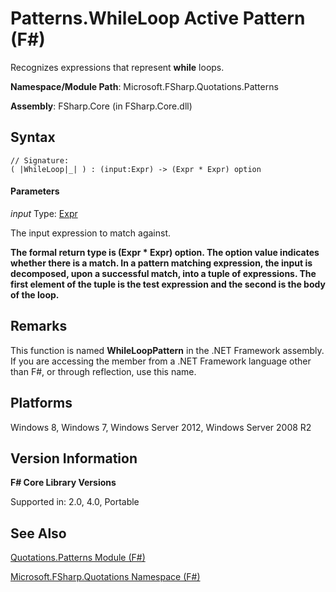 # Patterns.WhileLoop Active Pattern (F#)

Recognizes expressions that represent **while** loops.

**Namespace/Module Path**: Microsoft.FSharp.Quotations.Patterns

**Assembly**: FSharp.Core (in FSharp.Core.dll)


## Syntax

```
// Signature:
( |WhileLoop|_| ) : (input:Expr) -> (Expr * Expr) option
```

#### Parameters
*input*
Type: [Expr](http://msdn.microsoft.com/en-us/library/ed6a2caf-69d4-45c2-ab97-e9b3be9bce65)


The input expression to match against.



**The formal return type is (Expr &#42; Expr) option. The option value indicates whether there is a match. In a pattern matching expression, the input is decomposed, upon a successful match, into a tuple of expressions. The first element of the tuple is the test expression and the second is the body of the loop.**
## Remarks
This function is named **WhileLoopPattern** in the .NET Framework assembly. If you are accessing the member from a .NET Framework language other than F#, or through reflection, use this name.


## Platforms
Windows 8, Windows 7, Windows Server 2012, Windows Server 2008 R2


## Version Information
**F# Core Library Versions**

Supported in: 2.0, 4.0, Portable




## See Also
[Quotations.Patterns Module &#40;F&#35;&#41;](Quotations.Patterns+Module+%28FSharp%29.md)

[Microsoft.FSharp.Quotations Namespace &#40;F&#35;&#41;](Microsoft.FSharp.Quotations+Namespace+%28FSharp%29.md)

